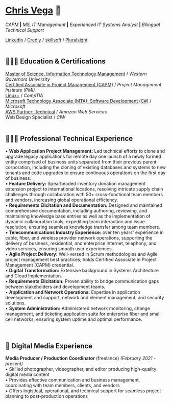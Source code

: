 # [Chris Vega](mailto:chris@twop0intfive.xyz) 📧 <br>

_CAPM_ **|** _MS, IT Management_ **|** _Experienced IT Systems Analyst_ **|** _Bilingual Technical Support_ <br>

[LinkedIn](https://www.linkedin.com/in/chrisevega/) / [Credly](https://www.credly.com/users/christian-vega.3c10d314/badges) / [skillsoft](https://skillsoft.digitalbadges.skillsoft.com/profile/christianvega767921/wallet) / [Pluralsight](https://app.pluralsight.com/profile/twop0intfive) <br><br>



## 👨🏻‍💻 Education & Certifications
[Master of Science, Information Technology Management](https://www.wgu.edu/online-it-degrees/information-technology-management-masters-program.html)  /  _Western Governors University_<br>
[Certified Associate in Project Management (CAPM)](https://www.credly.com/badges/53d36d2b-f25e-438c-a1df-50556c585e59)  /  _Project Management Institute (PMI)_<br>
[Linux+](https://www.credly.com/badges/522af907-eef4-43cd-8431-bb02636bd5f5)  /  _CompTIA_<br>
[Microsoft Technology Associate (MTA): Software Development (C#)](https://www.credly.com/badges/7c19476b-a729-4cd3-9e9c-9f73289ee52d)  /  _Microsoft_<br>
[AWS Partner: Technical](https://www.credly.com/badges/360a7bc9-5e74-44bd-8c49-c51e98bc8dfd)  /  _Amazon Web Services_<br>
Web Design Specialist  /  _CIW_
<br><br>



## 👨🏻‍💻 Professional Technical Experience

  • **Web Application Project Management:** Led technical efforts to clone and upgrade legacy applications for remote day one launch of a newly formed entity comprised of business units separated from their previous parent corporation, including the cloning of existing databases and systems to new tenants and code upgrades to ensure continuous operations on the first day of business.<br>
  • **Feature Delivery:** Spearheaded inventory donation management extension project to international locations, resolving intricate supply chain challenges through collaboration with 50+ cross-functional team members and vendors, increasing global operational efficiency.<br>
  • **Requirements Elicitation and Documentation:** Designed and maintained comprehensive documentation, including authoring, reviewing, and maintaining knowledge base entries as well as the implementation of dynamic collaboration tools, expediting team interaction and issue resolution, ensuring seamless knowledge transfer among team members.<br> 
  • **Telecommunications Industry Experience:** over ten years' experience in cable, fiber, and wireless provider network operations, supporting the delivery of business, residential, and enterprise Internet, telephony, and video services, ensuring smooth user experiences.<br>
  • **Agile Project Delivery:** Well-versed in Scrum methodologies and Agile project management best practices; holds Certified Associate in Project Management (CAPM) credential.<br>
  • **Digital Transformation:** Extensive background in Systems Architecture and Cloud Implementation.<br>
  • **Requirements Elicitation:** Proven ability to bridge communication gaps between stakeholders and development teams.<br>
  • **Application and Network Operations:** Expertise in application development and support, network and element management, and security solutions.<br>
  • **System Administration:** Administered network monitoring, change management, and ticketing application suite for enterprise fiber and small cell networks, ensuring system uptime and optimal performance.
<br><br><br>
    
  
  
## 🎥 Digital Media Experience

**Media Producer / Production Coordinator** (freelance) _(February 2021 - present)_ <br>
  • Skilled photographer, videographer, and editor producing high-quality digital media content<br>
  • Provides effective communication and business management, coordinating with team members, clients, and vendors<br>
  • Offers logistical, operational, and technical support for seamless project planning to post-production operations
<br><br><br>